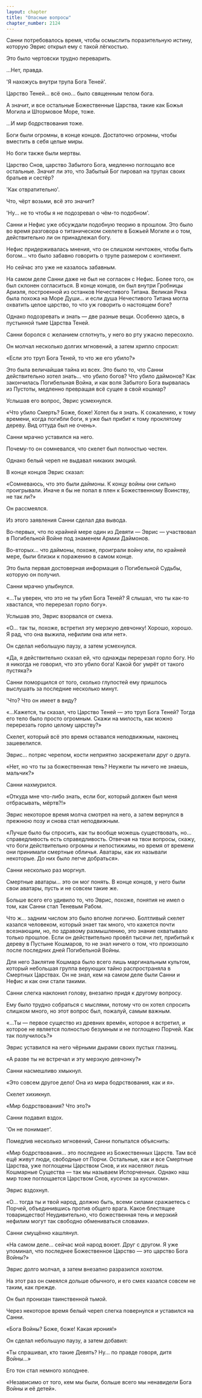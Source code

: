 ```yaml
---
layout: chapter
title: "Опасные вопросы"
chapter_number: 2124
---
```




Санни потребовалось время, чтобы осмыслить поразительную истину, которую Эврис открыл ему с такой лёгкостью.

Это было чертовски трудно переварить.

...Нет, правда.

'Я нахожусь внутри трупа Бога Теней'.

Царство Теней... всё оно... было священным телом бога.

А значит, и все остальные Божественные Царства, такие как Божья Могила и Штормовое Море, тоже.

...И мир бодрствования тоже.

Боги были огромны, в конце концов. Достаточно огромны, чтобы вместить в себя целые миры.

Но боги также были мертвы.

Царство Снов, царство Забытого Бога, медленно поглощало все остальные. Значит ли это, что Забытый Бог пировал на трупах своих братьев и сестёр?

'Как отвратительно'.

Что, чёрт возьми, всё это значит?

'Ну... не то чтобы я не подозревал о чём-то подобном'.

Санни и Нефис уже обсуждали подобную теорию в прошлом. Это было во время разговора о титаническом скелете в Божьей Могиле и о том, действительно ли он принадлежал богу.

Нефис придерживалась мнения, что он слишком ничтожен, чтобы быть богом... что было забавно говорить о трупе размером с континент.

Но сейчас это уже не казалось забавным.

На самом деле Санни даже не был не согласен с Нефис. Более того, он был склонен согласиться. В конце концов, он был внутри Гробницы Ариэля, построенной из останков Нечестивого Титана. Великая Река была похожа на Море Души... и если душа Нечестивого Титана могла охватить целое царство, то что уж говорить о настоящем боге?

Однако подозревать и знать — две разные вещи. Особенно здесь, в пустынной тьме Царства Теней.

Санни боролся с желанием сглотнуть, у него во рту ужасно пересохло.

Он молчал несколько долгих мгновений, а затем хрипло спросил:

«Если это труп Бога Теней, то что же его убило?»

Это была величайшая тайна из всех. Это было то, что Санни действительно хотел знать... что убило богов? Что убило даймонов? Как закончилась Погибельная Война, и как воля Забытого Бога вырвалась из Пустоты, медленно превращая всё сущее в свой кошмар?

Услышав его вопрос, Эврис усмехнулся.

«Что убило Смерть? Боже, боже! Хотел бы я знать. К сожалению, к тому времени, когда погибли боги, я уже был прибит к тому проклятому дереву. Вид оттуда был не очень».

Санни мрачно уставился на него.

Почему-то он сомневался, что скелет был полностью честен.

Однако белый череп не выдавал никаких эмоций.

В конце концов Эврис сказал:

«Сомневаюсь, что это были даймоны. К концу войны они сильно проигрывали. Иначе я бы не попал в плен к Божественному Воинству, не так ли?»

Он рассмеялся.

Из этого заявления Санни сделал два вывода.

Во-первых, что по крайней мере один из Девяти — Эврис — участвовал в Погибельной Войне под знаменем Армии Даймонов.

Во-вторых... что даймоны, похоже, проиграли войну или, по крайней мере, были близки к поражению в самом конце.

Это была первая достоверная информация о Погибельной Судьбы, которую он получил.

Санни мрачно улыбнулся.

«...Ты уверен, что это не ты убил Бога Теней? Я слышал, что ты как-то хвастался, что перерезал горло богу».

Услышав это, Эврис взорвался от смеха.

«О... так ты, похоже, встретил эту мерзкую девчонку! Хорошо, хорошо. Я рад, что она выжила, нефилим она или нет».

Он сделал небольшую паузу, а затем усмехнулся.

«Да, я действительно сказал ей, что однажды перерезал горло богу. Но я никогда не говорил, что это убило бога! Какой бог умрёт от такого пустяка?»

Санни поморщился от того, сколько глупостей ему пришлось выслушать за последние несколько минут.

'Что? Что он имеет в виду?

«...Кажется, ты сказал, что Царство Теней — это труп Бога Теней? Тогда его тело было просто огромным. Скажи на милость, как можно перерезать горло целому царству?»

Скелет, который всё это время оставался неподвижным, наконец зашевелился.

Эврис... потряс черепом, кости неприятно заскрежетали друг о друга.

«Нет, но что ты за божественная тень? Неужели ты ничего не знаешь, мальчик?»

Санни нахмурился.

«Откуда мне что-либо знать, если бог, который должен был меня отбрасывать, мёртв?!»

Эврис некоторое время молча смотрел на него, а затем вернулся в прежнюю позу и снова стал неподвижным.

«Лучше было бы спросить, как ты вообще можешь существовать, но... справедливость есть справедливость. Отвечая на твои вопросы, скажу, что боги действительно огромны и непостижимы, но время от времени они принимали смертные обличья. Аватары, как их называли некоторые. До них было легче добраться».

Санни несколько раз моргнул.

Смертные аватары... это он мог понять. В конце концов, у него были свои аватары, пусть и не совсем такие же.

Больше всего его удивило то, что Эврис, похоже, понятия не имел о том, как Санни стал Теневым Рабом.

Что ж... задним числом это было вполне логично. Болтливый скелет казался человеком, который знает так много, что кажется почти всезнающим, но, по здравому размышлению, это знание охватывало только прошлое. Если он действительно провёл тысячи лет, прибитый к дереву в Пустыне Кошмаров, то не знал ничего о том, что произошло после последних дней Погибельной Войны.

Для него Заклятие Кошмара было всего лишь маргинальным культом, который небольшая группа верующих тайно распространяла в Смертных Царствах. Он не знал, кем на самом деле были Санни и Нефис и как они стали такими.

Санни слегка наклонил голову, внезапно придя к другому вопросу.

Ему было трудно собраться с мыслями, потому что он хотел спросить слишком много, но этот вопрос был, пожалуй, самым важным.

«...Ты — первое существо из древних времён, которое я встретил, и которое не является полностью безумным и не поглощено Порчей. Как так получилось?»

Эврис уставился на него чёрными дырами своих пустых глазниц.

«А разве ты не встречал и эту мерзкую девчонку?»

Санни насмешливо хмыкнул.

«Это совсем другое дело! Она из мира бодрствования, как и я».

Скелет хихикнул.

«Мир бодрствования? Что это?»

Санни подавил вздох.

'Он не понимает'.

Помедлив несколько мгновений, Санни попытался объяснить:

«Мир бодрствования... это последнее из Божественных Царств. Там всё ещё живут люди, свободные от Порчи. Остальные, как и все Смертные Царства, уже поглощены Царством Снов, и их населяют лишь Кошмарные Существа — так мы называем Испорченных. Однако наш мир тоже поглощается Царством Снов, кусочек за кусочком».

Эврис вздохнул.

«О... тогда ты и твой народ, должно быть, всеми силами сражаетесь с Порчей, объединившись против общего врага. Какое блестящее товарищество! Неудивительно, что божественная тень и мерзкий нефилим могут так свободно обмениваться словами».

Санни смущённо кашлянул.

«На самом деле... сейчас мой народ воюет. Друг с другом. Я уже упоминал, что последнее Божественное Царство — это царство Бога Войны?»

Эврис долго молчал, а затем внезапно разразился хохотом.

На этот раз он смеялся дольше обычного, и его смех казался совсем не таким, как прежде.

Он был пронизан таинственной тьмой.

Через некоторое время белый череп слегка повернулся и уставился на Санни.

«Бога Войны? Боже, боже! Какая ирония!»

Он сделал небольшую паузу, а затем добавил:

«Ты спрашивал, кто такие Девять? Ну... по правде говоря, дитя Войны...»

Его тон стал немного холоднее.

«Независимо от того, кем мы были, больше всего мы ненавидели Бога Войны и её детей».

